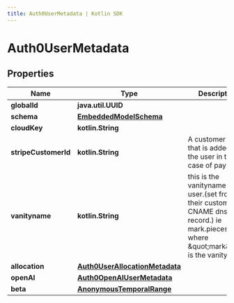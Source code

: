 ```yaml
---
title: Auth0UserMetadata | Kotlin SDK
---
```



# Auth0UserMetadata

## Properties
Name | Type | Description | Notes
------------ | ------------- | ------------- | -------------
**globalId** | **java.util.UUID** |  | 
**schema** | [**EmbeddedModelSchema**](EmbeddedModelSchema) |  |  [optional]
**cloudKey** | **kotlin.String** |  |  [optional]
**stripeCustomerId** | **kotlin.String** | A customer ID that is added to the user in the case of payments |  [optional]
**vanityname** | **kotlin.String** | this is the vanityname of the user.(set from their custom CNAME dns record.) ie mark.pieces.cloud where \&quot;mark\&quot; is the vanityname. |  [optional]
**allocation** | [**Auth0UserAllocationMetadata**](Auth0UserAllocationMetadata) |  |  [optional]
**openAI** | [**Auth0OpenAIUserMetadata**](Auth0OpenAIUserMetadata) |  |  [optional]
**beta** | [**AnonymousTemporalRange**](AnonymousTemporalRange) |  |  [optional]



